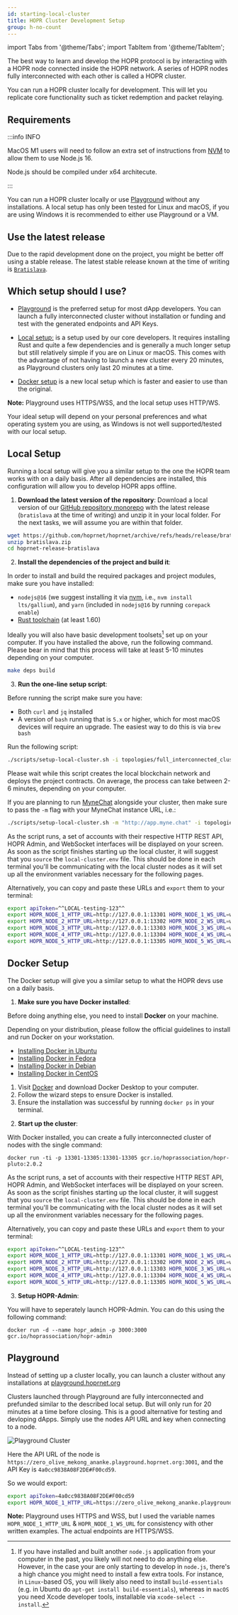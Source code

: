 ```yaml
---
id: starting-local-cluster
title: HOPR Cluster Development Setup
group: h-no-count
---
```


import Tabs from '@theme/Tabs';
import TabItem from '@theme/TabItem';

The best way to learn and develop the HOPR protocol is by interacting with a HOPR node connected inside the HOPR network.
A series of HOPR nodes fully interconnected with each other is called a HOPR cluster.

You can run a HOPR cluster locally for development. This will let you replicate core functionality such as ticket redemption and packet relaying.

## Requirements

:::info INFO

MacOS M1 users will need to follow an extra set of instructions from [NVM](https://github.com/nvm-sh/nvm#macos-troubleshooting) to allow them to use Node.js 16.

Node.js should be compiled under x64 architecute.

:::

You can run a HOPR cluster locally or use [Playground](https://playground.hoprnet.org/) without any installations. A local setup has only been tested for Linux and macOS, if you are using Windows it is recommended to either use Playground or a VM.

## Use the latest release

Due to the rapid development done on the project, you might be better off using a stable
release. The latest stable release known at the time of writing is [`Bratislava`](https://github.com/hoprnet/hoprnet/archive/refs/heads/release/bratislava.zip).

## Which setup should I use?

- [Playground](./starting-local-cluster.md#playground) is the preferred setup for most dApp developers. You can launch a fully interconnected cluster without installation or funding and test with the generated endpoints and API Keys.

- [Local setup:](./starting-local-cluster.md#local-setup) is a setup used by our core developers. It requires installing Rust and quite a few dependencies and is generally a much longer setup but still relatively simple if you are on Linux or macOS. This comes with the advantage of not having to launch a new cluster every 20 minutes, as Playground clusters only last 20 minutes at a time.

- [Docker setup](./starting-local-cluster.md#docker-setup) is a new local setup which is faster and easier to use than the original. 

**Note:** Playground uses HTTPS/WSS, and the local setup uses HTTP/WS.

Your ideal setup will depend on your personal preferences and what operating system you are using, as Windows is not well supported/tested with our local setup.

## Local Setup

Running a local setup will give you a similar setup to the one the HOPR team works with on a daily basis. After all dependencies are installed,
this configuration will allow you to develop HOPR apps offline.

1. **Download the latest version of the repository**: Download a local version of our [GitHub repository monorepo](https://github.com/hoprnet/hoprnet/tree/release/bratislava)
   with the latest release (`bratislava` at the time of writing) and unzip it in your local folder. For the next tasks, we will assume you are within that folder.

```bash
wget https://github.com/hoprnet/hoprnet/archive/refs/heads/release/bratislava.zip
unzip bratislava.zip
cd hoprnet-release-bratislava
```

2. **Install the dependencies of the project and build it**:

In order to install and build the required packages and project modules, make sure you have installed:

- `nodejs@16` (we suggest installing it via [nvm](https://github.com/nvm-sh/nvm), i.e., `nvm install lts/gallium`), and `yarn` (included in `nodejs@16` by running `corepack enable`)
- [Rust toolchain](https://www.rust-lang.org/tools/install) (at least 1.60)

Ideally you will also have basic development toolsets[^1] set up on your computer. If you have installed the above, run the following command. Please bear in mind that this process will take at least 5-10 minutes depending on your computer.

```bash
make deps build
```

3. **Run the one-line setup script**:

Before running the script make sure you have:

- Both `curl` and `jq` installed
- A version of `bash` running that is `5.x` or higher, which for most macOS devices will require an upgrade. The easiest way to do this is via `brew bash`

Run the following script:

```bash
./scripts/setup-local-cluster.sh -i topologies/full_interconnected_cluster.sh
```

Please wait while this script creates
the local blockchain network and deploys the project contracts. On average, the process can take between 2-6 minutes, depending on your computer.

If you are planning to run [MyneChat](http://app.myne.chat/)
alongside your cluster, then make sure to pass the `-m` flag with your MyneChat instance URL, i.e.:

```bash
./scripts/setup-local-cluster.sh -m "http://app.myne.chat" -i topologies/full_interconnected_cluster.sh
```

As the script runs, a set of accounts with their respective HTTP REST API, HOPR Admin, and WebSocket interfaces will be displayed
on your screen. As soon as the script finishes starting up the local cluster, it will suggest that you `source` the `local-cluster.env` file.
This should be done in each terminal you'll be communicating with the local cluster nodes as it will set up all the environment variables
necessary for the following pages.

Alternatively, you can copy and paste these URLs and `export` them to your terminal:

```bash
export apiToken=^^LOCAL-testing-123^^
export HOPR_NODE_1_HTTP_URL=http://127.0.0.1:13301 HOPR_NODE_1_WS_URL=ws://127.0.0.1:13301/api/v2/messages/websocket
export HOPR_NODE_2_HTTP_URL=http://127.0.0.1:13302 HOPR_NODE_2_WS_URL=ws://127.0.0.1:13302/api/v2/messages/websocket
export HOPR_NODE_3_HTTP_URL=http://127.0.0.1:13303 HOPR_NODE_3_WS_URL=ws://127.0.0.1:13303/api/v2/messages/websocket
export HOPR_NODE_4_HTTP_URL=http://127.0.0.1:13304 HOPR_NODE_4_WS_URL=ws://127.0.0.1:13304/api/v2/messages/websocket
export HOPR_NODE_5_HTTP_URL=http://127.0.0.1:13305 HOPR_NODE_5_WS_URL=ws://127.0.0.1:13305/api/v2/messages/websocket
```

## Docker Setup 

The Docker setup will give you a similar setup to what the HOPR devs use on a daily basis. 

1. **Make sure you have Docker installed**:

Before doing anything else, you need to install **Docker** on your machine.

<Tabs>
<TabItem value="Linux" label="Linux">

Depending on your distribution, please follow the official guidelines to install and run Docker on your workstation.

- [Installing Docker in Ubuntu](https://docs.docker.com/engine/install/ubuntu/)
- [Installing Docker in Fedora](https://docs.docker.com/engine/install/fedora/)
- [Installing Docker in Debian](https://docs.docker.com/engine/install/debian/)
- [Installing Docker in CentOS](https://docs.docker.com/engine/install/centos/)

</TabItem>
<TabItem value="mac" label="macOS">

1. Visit [Docker](https://www.docker.com/get-started) and download Docker Desktop to your computer.
2. Follow the wizard steps to ensure Docker is installed.
3. Ensure the installation was successful by running `docker ps` in your terminal.

</TabItem>
</Tabs>

2. **Start up the cluster**:

With Docker installed, you can create a fully interconnected cluster of nodes with the single command:

```
docker run -ti -p 13301-13305:13301-13305 gcr.io/hoprassociation/hopr-pluto:2.0.2
```

As the script runs, a set of accounts with their respective HTTP REST API, HOPR Admin, and WebSocket interfaces will be displayed
on your screen. As soon as the script finishes starting up the local cluster, it will suggest that you `source` the `local-cluster.env` file.
This should be done in each terminal you'll be communicating with the local cluster nodes as it will set up all the environment variables
necessary for the following pages.

Alternatively, you can copy and paste these URLs and `export` them to your terminal:

```bash
export apiToken=^^LOCAL-testing-123^^
export HOPR_NODE_1_HTTP_URL=http://127.0.0.1:13301 HOPR_NODE_1_WS_URL=ws://127.0.0.1:13301/api/v2/messages/websocket
export HOPR_NODE_2_HTTP_URL=http://127.0.0.1:13302 HOPR_NODE_2_WS_URL=ws://127.0.0.1:13302/api/v2/messages/websocket
export HOPR_NODE_3_HTTP_URL=http://127.0.0.1:13303 HOPR_NODE_3_WS_URL=ws://127.0.0.1:13303/api/v2/messages/websocket
export HOPR_NODE_4_HTTP_URL=http://127.0.0.1:13304 HOPR_NODE_4_WS_URL=ws://127.0.0.1:13304/api/v2/messages/websocket
export HOPR_NODE_5_HTTP_URL=http://127.0.0.1:13305 HOPR_NODE_5_WS_URL=ws://127.0.0.1:13305/api/v2/messages/websocket
```

3. **Setup HOPR-Admin**:

You will have to seperately launch HOPR-Admin. You can do this using the following command:

```
docker run -d --name hopr_admin -p 3000:3000 gcr.io/hoprassociation/hopr-admin
```

## Playground

Instead of setting up a cluster locally, you can launch a cluster without any installations at [playground.hoprnet.org](https://playground.hoprnet.org/)

Clusters launched through Playground are fully interconnected and prefunded similar to the described local setup.
But will only run for 20 minutes at a time before closing. This is a good alternative for testing and devloping dApps. Simply use the nodes API URL and key when connecting to a node.

![Playground Cluster](/img/developer/playground-testing-node.png)

Here the API URL of the node is `https://zero_olive_mekong_ananke.playground.hoprnet.org:3001`, and the API Key is `4a0cc9838A08F2DE#F00cd59`.

So we would export:

```bash
export apiToken=4a0cc9838A08F2DE#F00cd59
export HOPR_NODE_1_HTTP_URL=https://zero_olive_mekong_ananke.playground.hoprnet.org:3001 HOPR_NODE_1_WS_URL=wss://zero_olive_mekong_ananke.playground.hoprnet.org:3001/api/v2/messages/websocket
```

**Note:** Playground uses HTTPS and WSS, but I used the variable names `HOPR_NODE_1_HTTP_URL` & `HOPR_NODE_1_WS_URL` for consistency with other written examples. The actual endpoints are HTTPS/WSS.

[^1]: If you have installed and built another `node.js` application from your computer in the past, you likely will not need to do anything else. However, in the case your are only starting to develop in `node.js`, there's a high chance you might need to install a few extra tools. For instance, in `Linux`-based OS, you will likely also need to install `build-essentials` (e.g. in Ubuntu do `apt-get install build-essentials`), whereas in `macOS` you need Xcode developer tools, installable via `xcode-select --install`.
